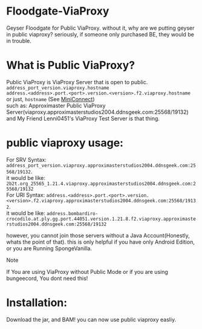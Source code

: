 # Floodgate-ViaProxy
Geyser Floodgate for Public ViaProxy. without it, why are we putting geyser in public viaproxy? seriously, if someone only purchased BE, they would be in trouble.

# What is Public ViaProxy?
Public ViaProxy is ViaProxy Server that is open to public.\
`address_port_version.viaproxy.hostname`\
`address.<address>.port.<port>.version.<version>.f2.viaproxy.hostname`\
or just, `hostname` (See [MiniConnect](https://github.com/ViaVersionAddons/MiniConnect))\
such as: Approximaster Public ViaProxy Server(viaproxy.approximasterstudios2004.ddnsgeek.com:25568/19132) and My Friend Lenni0451's ViaProxy Test Server is that thing.

# public viaproxy usage:

For SRV Syntax: `address_port_version.viaproxy.approximasterstudios2004.ddnsgeek.com:25568/19132`.\
it would be like: `2b2t.org_25565_1.21.4.viaproxy.approximasterstudios2004.ddnsgeek.com:25568/19132`\
For URI Syntax: `address.<address>.port.<port>.version.<version>.f2.viaproxy.approximasterstudios2004.ddnsgeek.com:25568/19132`.\
it would be like: `address.bombardiro-crocodilo.at.ply.gg.port.44051.version.1.21.8.f2.viaproxy.approximasterstudios2004.ddnsgeek.com:25568/19132`

however, you cannot join those servers without a Java Account(Honestly, whats the point of that). this is only helpful if you have only Android Edition, or you are Running SpongeVanilla.

> [!Note]
> If You are using ViaProxy without Public Mode or if you are using bungeecord, You dont need this!

# Installation:

Download the jar, and BAM!
you can now use public viaproxy easliy.


